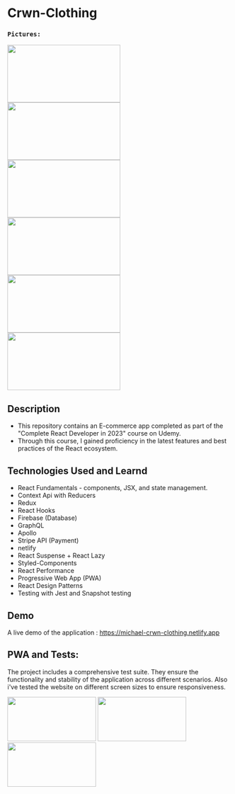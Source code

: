 # Crwn-Clothing

### `Pictures:`

<img src="https://github.com/michaelilkanayev1997/Crwn-Clothing/assets/93651794/c5292407-94de-4a44-a61b-40c659604aa9" width="255px" height="130px"  ></img> 
<img src="https://github.com/michaelilkanayev1997/Crwn-Clothing/assets/93651794/794ba058-9cb0-408f-b57b-4c59695a3db3" width="255px" height="130px"  ></img> 
<img src="https://github.com/michaelilkanayev1997/Crwn-Clothing/assets/93651794/94638058-48b7-4379-9b33-eebd46a1f38a" width="255px" height="130px"  ></img> 
<img src="https://github.com/michaelilkanayev1997/Crwn-Clothing/assets/93651794/3048d55a-6e52-4a60-965a-28061759dc5c" width="255px" height="130px"  ></img> 
<img src="https://github.com/michaelilkanayev1997/Crwn-Clothing/assets/93651794/57ff57b3-9580-43a7-aad4-fcb066efd39d" width="255px" height="130px"  ></img> 
<img src="https://github.com/michaelilkanayev1997/Crwn-Clothing/assets/93651794/335e752b-40fc-4a36-9dc7-c069fb2c93ff" width="255px" height="130px"  ></img> 

## Description

- This repository contains an E-commerce app completed as part of the "Complete React Developer in 2023" course on Udemy.
- Through this course, I gained proficiency in the latest features and best practices of the React ecosystem.

## Technologies Used and Learnd

- React Fundamentals - components, JSX, and state management.
- Context Api with Reducers
- Redux
- React Hooks
- Firebase (Database)
- GraphQL
- Apollo
- Stripe API (Payment)
- netlify
- React Suspense + React Lazy
- Styled-Components
- React Performance
- Progressive Web App (PWA)
- React Design Patterns
- Testing with Jest and Snapshot testing

## Demo

A live demo of the application : https://michael-crwn-clothing.netlify.app

## PWA and Tests:

The project includes a comprehensive test suite. They ensure the functionality and stability of the application across different scenarios. 
Also i've tested the website on different screen sizes to ensure responsiveness.

<img src="https://github.com/michaelilkanayev1997/Crwn-Clothing/assets/93651794/b6b2d38a-0f8a-43eb-a32c-0846a7af8171" width="200px" height="100px"  ></img> 
<img src="https://github.com/michaelilkanayev1997/Crwn-Clothing/assets/93651794/a5927168-da30-4cc7-809f-47eeaf5690a0" width="200px" height="100px"  ></img> 
<img src="https://github.com/michaelilkanayev1997/Crwn-Clothing/assets/93651794/6ea8895a-59f9-44ab-bc4c-cbc7d46ccc1a" width="200px" height="100px"  ></img> 



